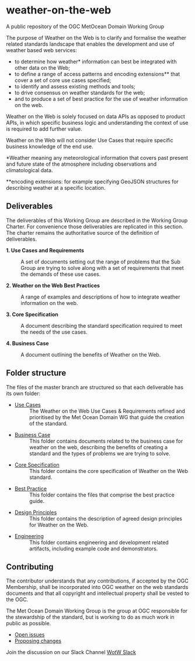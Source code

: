 # weather-on-the-web
A public repository of the OGC MetOcean Domain Working Group

The purpose of Weather on the Web is to clarify and formalise the weather related standards landscape that enables the development and use of weather based web services: 

- to determine how weather* information can best be integrated with other data on the Web; 
- to define a range of access patterns and encoding extensions** that cover a set of core use cases specified; 
- to identify and assess existing methods and tools; 
- to drive consensus on weather standards for the web;
- and to produce a set of best practice for the use of weather information on the web.

Weather on the Web is solely focused on data APIs as opposed to product APIs, in which specific business logic and understanding the context of use is required to add further value. 

Weather on the Web will not consider Use Cases that require specific business knowledge of the end use. 

*Weather meaning any meteorological information that covers past present and future state of the atmosphere including observations and climatological data.

**encoding extensions: for example specifying GeoJSON structures for describing weather at a specific location.


## Deliverables
The deliverables of this Working Group are described in the Working Group Charter. For convenience those deliverables are replicated in this section. The charter remains the authoritative source of the definition of deliverables.

**1. Use Cases and Requirements**<dd>A set of documents setting out the range of problems that the Sub Group are trying to solve along with a set of requirements that meet the demands of these use cases.</dd>

**2. Weather on the Web Best Practices**<dd>A range of examples and descriptions of how to integrate weather information on the web.</dd>

**3. Core Specification**<dd>A document describing the standard specification required to meet the needs of the use cases.</dd>

**4. Business Case**<dd>A document outlining the benefits of Weather on the Web.</dd>

## Folder structure
The files of the master branch are structured so that each deliverable has its own folder:
* [Use Cases](https://github.com/opengeospatial/weather-on-the-web/tree/master/use-cases)<dd>The Weather on the Web Use Cases &amp; Requirements refined and prioritised by the Met Ocean Domain WG that guide the creation of the standard.
</dd>

* [Business Case](https://github.com/opengeospatial/weather-on-the-web/tree/master/business-case)<dd>This folder contains documents related to the business case for weather on the web, describing the benefits of creating a standard and the types of problems we are trying to solve.
</dd>

* [Core Specification](https://github.com/opengeospatial/weather-on-the-web/tree/master/Specification)<dd>This folder contains the core specification of Weather on the Web standard.
</dd>

* [Best Practice](https://github.com/opengeospatial/weather-on-the-web/tree/master/best%20practice)<dd>This folder contains the files that comprise the best practice guide.
</dd>

* [Design Principles](https://github.com/opengeospatial/weather-on-the-web/tree/master/design-principles)<dd>This folder contains the description of agreed design principles for Weather on the Web.
</dd>

* [Engineering](
https://github.com/opengeospatial/weather-on-the-web/tree/master/engineering)<dd>This folder contains engineering and development related artifacts, including example code and demonstrators.
</dd>

## Contributing

The contributor understands that any contributions, if accepted by the OGC Membership, shall be incorporated into OGC weather on the web standards documents and that all copyright and intellectual property shall be vested to the OGC.

The Met Ocean Domain Working Group is the group at OGC responsible for the stewardship of the standard, but is working to do as much work in public as possible.

* [Open issues](https://github.com/opengeospatial/weather-on-the-web/issues)
* [Proposing changes](https://github.com/opengeospatial/weather-on-the-web/wiki/Propose-a-change-to-a-draft-wow-specification-document)

Join the discussion on our Slack Channel [WotW Slack](https://join.slack.com/t/weatherontheweb/shared_invite/enQtNDQ1NTM1NTA5NzAzLTZjMWM0NjgxMWVkM2QyNjVlNzZlMTg2ZWQxOTQ3Mzc5ZDhlZjZkNWFiYWVhMTU4ZTk3MGQyMzY0MDk4NjljNGE)
